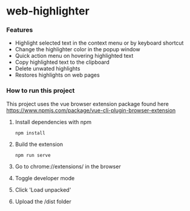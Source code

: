 # web-highlighter

  

### Features
- Highlight selected text in the context menu or by keyboard shortcut
- Change the highlighter color in the popup window
- Quick action menu on hovering highlighted text
- Copy highlighted text to the clipboard
- Delete unwated highlights
- Restores highlights on web pages

### How to run this project
This project uses the vue browser extension package found here https://www.npmjs.com/package/vue-cli-plugin-browser-extension

1. Install dependencies with npm

    `npm install`

 2. Build the extension
 
    `npm run serve`
    
2. Go to chrome://extensions/ in the browser
3. Toggle developer mode
4. Click 'Load unpacked'
5. Upload the /dist folder

